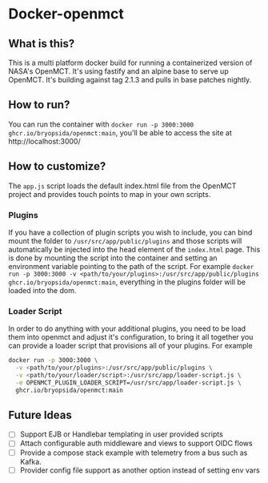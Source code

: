 # Docker-openmct
## What is this?
This is a multi platform docker build for running a containerized version of NASA's OpenMCT. 
It's using fastify and an alpine base to serve up OpenMCT. It's building against tag 2.1.3 and pulls in base patches nightly.

## How to run?
You can run the container with `docker run -p 3000:3000 ghcr.io/bryopsida/openmct:main`, you'll be able to access the site at http://localhost:3000/


## How to customize?
The `app.js` script loads the default index.html file from the OpenMCT project and provides touch points to map in your own scripts.

### Plugins
If you have a collection of plugin scripts you wish to include, you can bind mount the folder to `/usr/src/app/public/plugins` and those scripts will automatically be injected into the head element of the `index.html` page.
This is done by mounting the script into the container and setting an environment variable pointing to the path of the script. 
For example `docker run -p 3000:3000 -v <path/to/your/plugins>:/usr/src/app/public/plugins ghcr.io/bryopsida/openmct:main`, everything in the plugins folder will be loaded into the dom.

### Loader Script
In order to do anything with your additional plugins, you need to be load them into openmct and adjust it's configuration, to bring it all together you can provide a loader script that provisions all of your plugins. 
For example 
``` bash
docker run -p 3000:3000 \
  -v <path/to/your/plugins>:/usr/src/app/public/plugins \
  -v <path/to/your/loader/script>:/usr/src/app/loader-script.js \
  -e OPENMCT_PLUGIN_LOADER_SCRIPT=/usr/src/app/loader-script.js \
  ghcr.io/bryopsida/openmct:main
```


## Future Ideas
- [ ] Support EJB or Handlebar templating in user provided scripts
- [ ] Attach configurable auth middleware and views to support OIDC flows
- [ ] Provide a compose stack example with telemetry from a bus such as Kafka.
- [ ] Provider config file support as another option instead of setting env vars

